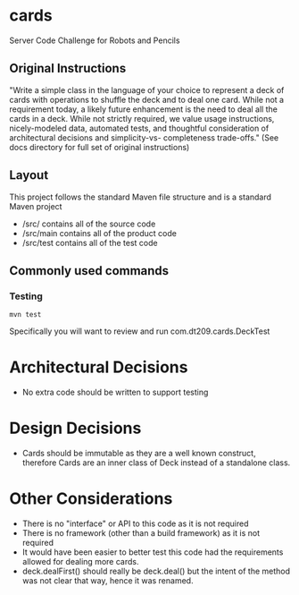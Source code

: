 # cards
Server Code Challenge for Robots and Pencils

## Original Instructions
"Write a simple class in the language of your choice to represent a deck of cards with
operations to shuffle the deck and to deal one card. While not a requirement today, a
likely future enhancement is the need to deal all the cards in a deck.
While not strictly required, we value usage instructions, nicely-modeled data, automated
tests, and thoughtful consideration of architectural decisions and simplicity-vs-
completeness trade-offs." (See docs directory for full set of original instructions)

## Layout
This project follows the standard Maven file structure and is a standard Maven project
* <project root>/src/ contains all of the source code
* <project root>/src/main contains all of the product code
* <project root>/src/test contains all of the test code

## Commonly used commands

### Testing
```
mvn test
```
Specifically you will want to review and run com.dt209.cards.DeckTest

# Architectural Decisions
* No extra code should be written to support testing

# Design Decisions
* Cards should be immutable as they are a well known construct, 
therefore Cards are an inner class of Deck instead of a standalone class. 

# Other Considerations
* There is no "interface" or API to this code as it is not required
* There is no framework (other than a build framework) as it is not required
* It would have been easier to better test this code had the requirements allowed for dealing more cards.
* deck.dealFirst() should really be deck.deal() but the intent of the method was not clear that way, hence it was renamed.